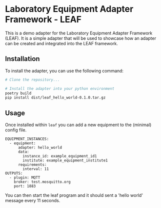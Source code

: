 # Laboratory Equipment Adapter Framework - LEAF

This is a demo adapter for the Laboratory Equipment Adapter Framework (LEAF). It is a simple adapter that will be used to showcase how an adapter can be created and integrated into the LEAF framework.

## Installation

To install the adapter, you can use the following command:

```bash
# Clone the repository...

# Install the adapter into your python environment
poetry build
pip install dist/leaf_hello_world-0.1.0.tar.gz
```

## Usage

Once installed within `leaf` you can add a new equipment to the (minimal) config file.

```
EQUIPMENT_INSTANCES:
  - equipment:
      adapter: hello_world
      data:
        instance_id: example_equipment_id1
        institute: example_equipment_institute1
      requirements:
        interval: 11
OUTPUTS:
  - plugin: MQTT
    broker: test.mosquitto.org
    port: 1883
```

You can then start the leaf program and it should sent a 'hello world' message every 11 seconds.
